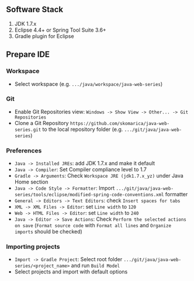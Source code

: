 ## Software Stack

1. JDK 1.7.x
2. Eclipse 4.4+ or Spring Tool Suite 3.6+
3. Gradle plugin for Eclipse

## Prepare IDE

### Workspace

- Select workspace (e.g. `.../java/workspace/java-web-series`)

### Git

- Enable Git Repositories view: `Windows -> Show View -> Other... -> Git Repositories`
- Clone a Git Repository `https://github.com/skomarica/java-web-series.git` to the local repository folder (e.g. `.../git/java/java-web-series`)

### Preferences

- `Java -> Installed JREs`: add JDK 1.7.x and make it default
- `Java -> Compiler`: Set Compiler compliance level to 1.7
- `Gradle -> Arguments`: Check `Workspace JRE (jdk1.7.x_yz)` under Java Home section
- `Java -> Code Style -> Formatter`: Import `.../git/java/java-web-series/tools/eclipse/modified-spring-code-conventions.xml` formatter
- `General -> Editors -> Text Editors`: check `Insert spaces for tabs`
- `XML -> XML Files -> Editor`: set `Line width` to `120`
- `Web -> HTML Files -> Editor`: set `Line width` to `240`
- `Java -> Editor -> Save Actions`: Check `Perform the selected actions on save` (`Format source code` with `Format all lines` and `Organize imports` should be checked)

### Importing projects

- `Import -> Gradle Project`: Select root folder `.../git/java/java-web-series/<project_name>` and run `Build Model`
- Select projects and import with default options
